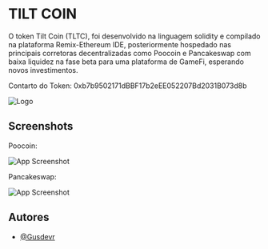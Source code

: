 
# TILT COIN

O token Tilt Coin (TLTC), foi desenvolvido na linguagem solidity e compilado na plataforma Remix-Ethereum IDE, posteriormente hospedado nas principais corretoras decentralizadas como Poocoin e Pancakeswap com baixa liquidez na fase beta para uma plataforma de GameFi, esperando novos investimentos.

Contarto do Token: 0xb7b9502171dBBF17b2eEE052207Bd2031B073d8b






![Logo](https://i.imgur.com/qlzFEKM.png)


## Screenshots 


Poocoin:

![App Screenshot](https://i.imgur.com/ofZy6Cu.png)

Pancakeswap:

![App Screenshot](https://i.imgur.com/936OPo7.png)








## Autores

- [@Gusdevr](https://github.com/Gusdevr)




